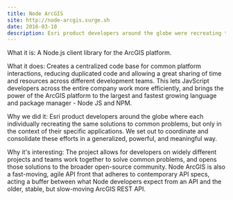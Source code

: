 ```yaml
---
title: Node ArcGIS
site: http://node-arcgis.surge.sh
date: 2016-03-10
description: Esri product developers around the globe were recreating the same solutions to common problems in the context of their applications. Node ArcGIS reduces duplicated code and allows a greater sharing of time and resources across teams, and opens solutions to the open-source community. Node ArcGIS is an API that adheres to contemporary specs, acting a buffer between NodeJS workflows and the older, highly stable, [ArcGIS REST API](https://developers.arcgis.com/rest). Node ArcGIS brings the power of the ArcGIS platform to the largest and fastest growing language and package manager - [Node JS](https://nodejs.org/en/) and [NPM](https://www.npmjs.com/package/arcgis).
---
```



What it is:
A Node.js client library for the ArcGIS platform.

What it does:
Creates a centralized code base for common platform interactions, reducing duplicated code and allowing a great sharing of time and resources across different development teams. This lets JavScript developers across the entire company work more efficiently, and brings the power of the ArcGIS platform to the largest and fastest growing language and package manager - Node JS and NPM.

Why we did it:
Esri product developers around the globe where each individually recreating the same solutions to common problems, but only in the context of their specific applications. We set out to coordinate and consolidate these efforts in a generalized, powerful, and meaningful way.

Why it's interesting:
The project allows for developers on widely different projects and teams work together to solve common problems, and opens those solutions to the broader open-source community. Node ArcGIS is also a fast-moving, agile API front that adheres to contemporary API specs, acting a buffer between what Node developers expect from an API and the older, stable, but slow-moving ArcGIS REST API.
